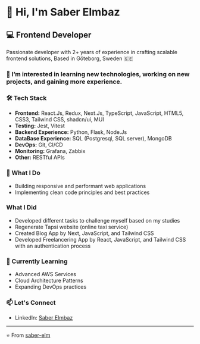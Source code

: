 # 👋 Hi, I'm Saber Elmbaz

## 💻 Frontend Developer

Passionate developer with 2+ years of experience in crafting scalable frontend solutions, Based in Göteborg, Sweden 🇸🇪

### 👀 I’m interested in learning new technologies, working on new projects, and gaining more experience.
  
### 🛠️ Tech Stack
- **Frontend:** React.Js, Redux, Next.Js, TypeScript, JavaScript, HTML5, CSS3, Tailwind CSS, shadcn/ui, MUI
- **Testing:** Jest, Vitest
- **Backend Experience:** Python, Flask, Node.Js
- **DataBase Experience:** SQL (Postgresql, SQL server), MongoDB
- **DevOps:** Git, CI/CD
- **Monitoring:** Grafana, Zabbix
- **Other:** RESTful APIs

### 🚀 What I Do
- Building responsive and performant web applications
- Implementing clean code principles and best practices

### What I Did
- Developed different tasks to challenge myself based on my studies
- Regenerate Tapsi website (online taxi service)
- Created Blog App by Next, JavaScript, and Tailwind CSS
- Developed Freelancering App by React, JavaScript, and Tailwind CSS with an authentication process

### 🌱 Currently Learning
- Advanced AWS Services
- Cloud Architecture Patterns
- Expanding DevOps practices

### 📫 Let's Connect
- LinkedIn: [Saber Elmbaz](https://linkedin.com/in/saber-elmbaz)

---
⭐️ From [saber-elm](https://github.com/saber-elm)

<!---
saber-elm/saber-elm is a ✨ special ✨ repository because its `README.md` (this file) appears on your GitHub profile.
You can click the Preview link to take a look at your changes.
--->
